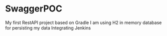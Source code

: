 # SwaggerPOC
My first RestAPI project based on Gradle
I am using H2 in memory database for persisting my data
Integrating Jenkins
